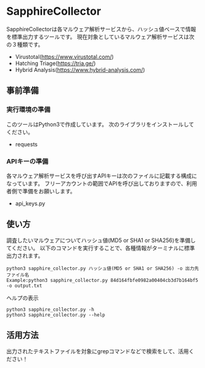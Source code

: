 # SapphireCollector
SapphireCollectorは各マルウェア解析サービスから、ハッシュ値ベースで情報を標準出力するツールです。
現在対象としているマルウェア解析サービスは次の３種類です。
- Virustotal(https://www.virustotal.com/)
- Hatching Triage(https://tria.ge/)
- Hybrid Analysis(https://www.hybrid-analysis.com/)

## 事前準備
### 実行環境の準備
このツールはPython3で作成しています。
次のライブラリをインストールしてください。
- requests

### APIキーの準備
各マルウェア解析サービスを呼び出すAPIキーは次のファイルに記載する構成になっています。
フリーアカウントの範囲でAPIを呼び出しておりますので、利用者側で準備をお願いします。
- api_keys.py

## 使い方
調査したいマルウェアについてハッシュ値(MD5 or SHA1 or SHA256)を準備してください。
以下のコマンドを実行することで、各種情報がターミナルに標準出力されます。

    python3 sapphire_collector.py ハッシュ値(MD5 or SHA1 or SHA256) -o 出力先ファイル名
    Example:python3 sapphire_collector.py 84d164fbfe0982a00404cb3d7b164bf5 -o output.txt

ヘルプの表示

    python3 sapphire_collector.py -h
    python3 sapphire_collector.py --help

## 活用方法
出力されたテキストファイルを対象にgrepコマンドなどで検索をして、活用ください！

